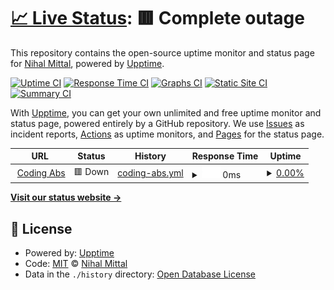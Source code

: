 # [📈 Live Status](https://codingabs.com): <!--live status--> **🟥 Complete outage**

This repository contains the open-source uptime monitor and status page for [Nihal Mittal](https://www.linkedin.com/in/nihal-mittal-8a6230183/), powered by [Upptime](https://github.com/upptime/upptime).

[![Uptime CI](https://github.com/codescientist703/upptime/workflows/Uptime%20CI/badge.svg)](https://github.com/codescientist703/Test/actions?query=workflow%3A%22Uptime+CI%22)
[![Response Time CI](https://github.com/codescientist703/upptime/workflows/Response%20Time%20CI/badge.svg)](https://github.com/codescientist703/Test/actions?query=workflow%3A%22Response+Time+CI%22)
[![Graphs CI](https://github.com/codescientist703/upptime/workflows/Graphs%20CI/badge.svg)](https://github.com/codescientist703/Test/actions?query=workflow%3A%22Graphs+CI%22)
[![Static Site CI](https://github.com/codescientist703/upptime/workflows/Static%20Site%20CI/badge.svg)](https://github.com/codescientist703/Test/actions?query=workflow%3A%22Static+Site+CI%22)
[![Summary CI](https://github.com/codescientist703/upptime/workflows/Summary%20CI/badge.svg)](https://github.com/codescientist703/Test/actions?query=workflow%3A%22Summary+CI%22)

With [Upptime](https://upptime.js.org), you can get your own unlimited and free uptime monitor and status page, powered entirely by a GitHub repository. We use [Issues](https://github.com/codescientist703/upptime/issues) as incident reports, [Actions](https://github.com/codescientist703/upptime/actions) as uptime monitors, and [Pages](https://codingabs.com) for the status page.

<!--start: status pages-->
<!-- This summary is generated by Upptime (https://github.com/upptime/upptime) -->
<!-- Do not edit this manually, your changes will be overwritten -->
<!-- prettier-ignore -->
| URL | Status | History | Response Time | Uptime |
| --- | ------ | ------- | ------------- | ------ |
| <img alt="" src="https://icons.duckduckgo.com/ip3/codingabs.com.ico" height="13"> [Coding Abs](https://codingabs.com) | 🟥 Down | [coding-abs.yml](https://github.com/codescientist703/Test/commits/HEAD/history/coding-abs.yml) | <details><summary><img alt="Response time graph" src="./graphs/coding-abs/response-time-week.png" height="20"> 0ms</summary><br><a href="https://codescientist703.github.io/Test/history/coding-abs"><img alt="Response time 0" src="https://img.shields.io/endpoint?url=https%3A%2F%2Fraw.githubusercontent.com%2Fcodescientist703%2FTest%2FHEAD%2Fapi%2Fcoding-abs%2Fresponse-time.json"></a><br><a href="https://codescientist703.github.io/Test/history/coding-abs"><img alt="24-hour response time 0" src="https://img.shields.io/endpoint?url=https%3A%2F%2Fraw.githubusercontent.com%2Fcodescientist703%2FTest%2FHEAD%2Fapi%2Fcoding-abs%2Fresponse-time-day.json"></a><br><a href="https://codescientist703.github.io/Test/history/coding-abs"><img alt="7-day response time 0" src="https://img.shields.io/endpoint?url=https%3A%2F%2Fraw.githubusercontent.com%2Fcodescientist703%2FTest%2FHEAD%2Fapi%2Fcoding-abs%2Fresponse-time-week.json"></a><br><a href="https://codescientist703.github.io/Test/history/coding-abs"><img alt="30-day response time 0" src="https://img.shields.io/endpoint?url=https%3A%2F%2Fraw.githubusercontent.com%2Fcodescientist703%2FTest%2FHEAD%2Fapi%2Fcoding-abs%2Fresponse-time-month.json"></a><br><a href="https://codescientist703.github.io/Test/history/coding-abs"><img alt="1-year response time 0" src="https://img.shields.io/endpoint?url=https%3A%2F%2Fraw.githubusercontent.com%2Fcodescientist703%2FTest%2FHEAD%2Fapi%2Fcoding-abs%2Fresponse-time-year.json"></a></details> | <details><summary><a href="https://codescientist703.github.io/Test/history/coding-abs">0.00%</a></summary><a href="https://codescientist703.github.io/Test/history/coding-abs"><img alt="All-time uptime 16.83%" src="https://img.shields.io/endpoint?url=https%3A%2F%2Fraw.githubusercontent.com%2Fcodescientist703%2FTest%2FHEAD%2Fapi%2Fcoding-abs%2Fuptime.json"></a><br><a href="https://codescientist703.github.io/Test/history/coding-abs"><img alt="24-hour uptime 0.00%" src="https://img.shields.io/endpoint?url=https%3A%2F%2Fraw.githubusercontent.com%2Fcodescientist703%2FTest%2FHEAD%2Fapi%2Fcoding-abs%2Fuptime-day.json"></a><br><a href="https://codescientist703.github.io/Test/history/coding-abs"><img alt="7-day uptime 0.00%" src="https://img.shields.io/endpoint?url=https%3A%2F%2Fraw.githubusercontent.com%2Fcodescientist703%2FTest%2FHEAD%2Fapi%2Fcoding-abs%2Fuptime-week.json"></a><br><a href="https://codescientist703.github.io/Test/history/coding-abs"><img alt="30-day uptime 0.00%" src="https://img.shields.io/endpoint?url=https%3A%2F%2Fraw.githubusercontent.com%2Fcodescientist703%2FTest%2FHEAD%2Fapi%2Fcoding-abs%2Fuptime-month.json"></a><br><a href="https://codescientist703.github.io/Test/history/coding-abs"><img alt="1-year uptime 0.00%" src="https://img.shields.io/endpoint?url=https%3A%2F%2Fraw.githubusercontent.com%2Fcodescientist703%2FTest%2FHEAD%2Fapi%2Fcoding-abs%2Fuptime-year.json"></a></details>

<!--end: status pages-->

[**Visit our status website →**](https://codingabs.com)

## 📄 License

- Powered by: [Upptime](https://github.com/upptime/upptime)
- Code: [MIT](./LICENSE) © [Nihal Mittal](https://www.linkedin.com/in/nihal-mittal-8a6230183/)
- Data in the `./history` directory: [Open Database License](https://opendatacommons.org/licenses/odbl/1-0/)
